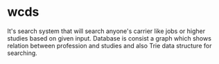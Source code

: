 # wcds
It's search system that will search anyone's carrier like jobs or higher studies based on given input. Database is consist a graph which shows relation between profession and studies and also Trie data structure for searching.
